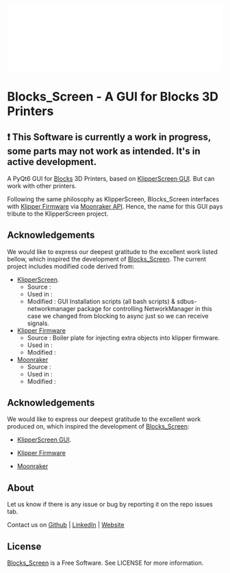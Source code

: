 ![alt](BlocksScreen/lib/ui/resources/media/logoblocks.png)

# Blocks_Screen - A GUI for Blocks 3D Printers


## :exclamation: This Software is currently a work in progress, some parts may not work as intended. It's in active development. 

A PyQt6 GUI for [Blocks](https://blockstec.com) 3D Printers, based on [KlipperScreen GUI](https://github.com/KlipperScreen/KlipperScreen). But can work with other printers. 

Following the same philosophy as KlipperScreen, Blocks_Screen interfaces with [Klipper Firmware](https://github.com/Klipper3d/klipper) via [Moonraker API](https://github.com/arksine/moonraker). Hence, the name for this GUI pays tribute to the KlipperScreen project.


## Acknowledgements

We would like to express our deepest gratitude to the excellent work listed bellow, which inspired the development of [Blocks_Screen](https://github.com/BlocksTechnology/Blocks_Screen). The current project includes modified code derived from:
 
- [KlipperScreen](https://github.com/KlipperScreen/KlipperScreen).
    - Source :   
    - Used in : 
    - Modified : GUI Installation scripts (all bash scripts) & sdbus-networkmanager package for controlling NetworkManager in this case we changed from blocking to async just so we can receive signals.
- [Klipper Firmware](https://github.com/Klipper3d/klipper)
    - Source :   Boiler plate for injecting extra objects into klipper firmware.
    - Used in : 
    - Modified : 
- [Moonraker](https://github.com/arksine/moonraker)
    - Source :
    - Used in : 
    - Modified :


## Acknowledgements

We would like to express our deepest gratitude to the excellent work produced on, which inspired the development of [Blocks_Screen](https://github.com/BlocksTechnology/Blocks_Screen):
 
- [KlipperScreen GUI](https://github.com/KlipperScreen/KlipperScreen).

- [Klipper Firmware](https://github.com/Klipper3d/klipper)

- [Moonraker](https://github.com/arksine/moonraker)



## About 

Let us know if there is any issue or bug by reporting it on the repo issues tab.

Contact us on [Github](https://github.com/BlocksTechnology) | [LinkedIn](https://www.linkedin.com/company/blockstec/) | [Website](https://blockstec.com) 

## License 

[Blocks_Screen](https://github.com/BlocksTechnology/Blocks_Screen) is a Free Software. See LICENSE for more information.
 


